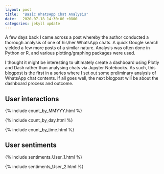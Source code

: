 ```yaml
---
layout: post
title:  "Basic WhatsApp Chat Analysis"
date:   2020-07-18 14:30:00 +0800
categories: jekyll update
---
```


A few days back I came across a post whereby the author conducted a thorough analysis of one of his/her WhatsApp chats. A quick Google search yielded a few more posts of a similar nature. Analysis was often done in Python or R, and various plotting/graphing packages were used. 

I thought it might be interesting to ultimately create a dashboard using Plotly and Dash rather than analysing chats via Jupyter Notebooks. As such, this blogpost is the first in a series where I set out some preliminary analysis of WhatsApp chat contents. If all goes well, the next blogpost will be about the dashboard process and outcome.

## User interactions
{% include count_by_MMYYY.html %}

{% include count_by_day.html %}

{% include count_by_time.html %}

## User sentiments
{% include sentiments_User_1.html %}

{% include sentiments_User_2.html %}